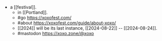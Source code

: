 - a [[festival]].
  - in [[Portland]].
  - #go https://xoxofest.com/
  - #about https://xoxofest.com/guide/about-xoxo/ 
  - [[2024]] will be its last instance, [[2024-08-22]] -- [[2024-08-24]].
  - #mastodon https://xoxo.zone/@xoxo